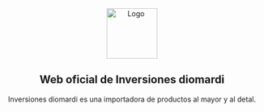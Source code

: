 <div align="center">

<a href="https://github.com/Jhonii10/V3-INVDIOMARDI">
  <img width="100px" src="/logo.svg" alt="Logo" />
</a>

## Web oficial de Inversiones diomardi

Inversiones diomardi es una importadora de productos al mayor y al detal.

</div>